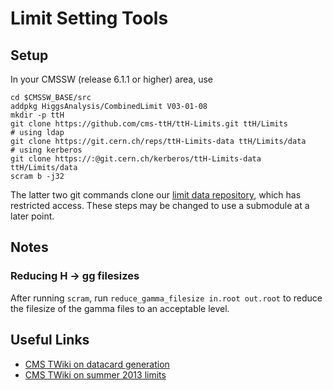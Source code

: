 # Limit Setting Tools

## Setup

In your CMSSW (release 6.1.1 or higher) area, use

    cd $CMSSW_BASE/src
    addpkg HiggsAnalysis/CombinedLimit V03-01-08
    mkdir -p ttH
    git clone https://github.com/cms-ttH/ttH-Limits.git ttH/Limits
    # using ldap
    git clone https://git.cern.ch/reps/ttH-Limits-data ttH/Limits/data
    # using kerberos
    git clone https://:@git.cern.ch/kerberos/ttH-Limits-data ttH/Limits/data
    scram b -j32

The latter two git commands clone our [limit data repository](https://git.cern.ch/web/?p=ttH-Limits-data.git;a=summary),
which has restricted access.
These steps may be changed to use a submodule at a later point.

## Notes

### Reducing H → gg filesizes

After running `scram`, run `reduce_gamma_filesize in.root out.root` to
reduce the filesize of the gamma files to an acceptable level.

## Useful Links

* [CMS TWiki on datacard generation](https://twiki.cern.ch/twiki/bin/viewauth/CMS/NovaDatacardMaker)
* [CMS TWiki on summer 2013 limits](https://twiki.cern.ch/twiki/bin/viewauth/CMS/NovaDatacardMakerLimitRef)
